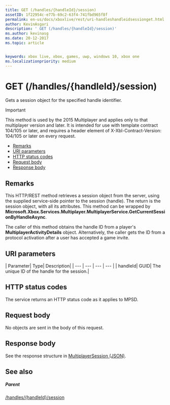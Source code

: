 ```yaml
---
title: GET (/handles/{handleId}/session)
assetID: 1f22954c-e77b-69c2-63f4-741fbd965f8f
permalink: en-us/docs/xboxlive/rest/uri-handleshandleidsessionget.html
author: KevinAsgari
description: ' GET (/handles/{handleId}/session)'
ms.author: kevinasg
ms.date: 20-12-2017
ms.topic: article


keywords: xbox live, xbox, games, uwp, windows 10, xbox one
ms.localizationpriority: medium
---
```



# GET (/handles/{handleId}/session)
Gets a session object for the specified handle identifier.

> [!IMPORTANT]
> This method is used by the 2015 Multiplayer and applies only to that multiplayer version and later. It is intended for use with template contract 104/105 or later, and requires a header element of X-Xbl-Contract-Version: 104/105 or later on every request.

  * [Remarks](#ID4ET)
  * [URI parameters](#ID4EDB)
  * [HTTP status codes](#ID4EOB)
  * [Request body](#ID4EVB)
  * [Response body](#ID4E6B)

<a id="ID4ET"></a>


## Remarks

This HTTP/REST method retrieves a session object from the server, using the supplied service-side pointer to the session (handle). The return is the session object, with all its attributes. This method can be wrapped by **Microsoft.Xbox.Services.Multiplayer.MultiplayerService.GetCurrentSessionByHandleAsync**.

The caller of this method obtains the handle ID from a player's **MultiplayerActivityDetails** object. Alternatively, the caller gets the ID from a protocol activation after a user has accepted a game invite.

<a id="ID4EDB"></a>


## URI parameters

| Parameter| Type| Description|
| --- | --- | --- | --- |
| handleId| GUID| The unique ID of the handle for the session.|

<a id="ID4EOB"></a>


## HTTP status codes
The service returns an HTTP status code as it applies to MPSD.  
<a id="ID4EVB"></a>


## Request body

No objects are sent in the body of this request.

<a id="ID4E6B"></a>


## Response body
See the response structure in [MultiplayerSession (JSON)](../../json/json-multiplayersession.md).  
<a id="ID4EIC"></a>


## See also

<a id="ID4EKC"></a>


##### Parent

[/handles/{handleId}/session](uri-handleshandleidsession.md)
